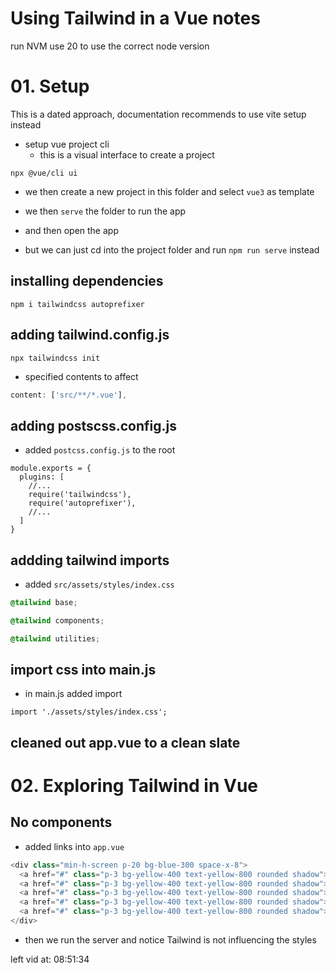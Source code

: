 # Using Tailwind in a Vue notes
run NVM use 20 to use the correct node version

# 01. Setup
This is a dated approach, documentation recommends to use vite setup instead
- setup vue project cli
  - this is a visual interface to create a project
``` shell 05_tailwind-in-vue
npx @vue/cli ui
```
- we then create a new project in this folder and select `vue3` as template
- we then `serve` the folder to run the app 
- and then open the app

- but we can just cd into the project folder and run `npm run serve` instead

## installing dependencies
``` shell
npm i tailwindcss autoprefixer
```

## adding tailwind.config.js
``` shell
npx tailwindcss init
```
- specified contents to affect
``` js tailwind.config.js
content: ['src/**/*.vue'],
```

## adding postscss.config.js
- added `postcss.config.js` to the root
``` JS postcss.config.js
module.exports = {
  plugins: [
    //...
    require('tailwindcss'), 
    require('autoprefixer'), 
    //...
  ]
}
```

## addding tailwind imports
- added `src/assets/styles/index.css`
``` CSS index.css
@tailwind base;

@tailwind components;

@tailwind utilities;
```

## import css into main.js
- in main.js added import
``` JS main.js
import './assets/styles/index.css';
```

## cleaned out app.vue to a clean slate

# 02. Exploring Tailwind in Vue

## No components
- added links into `app.vue`
```js  app.vue
<div class="min-h-screen p-20 bg-blue-300 space-x-8">
  <a href="#" class="p-3 bg-yellow-400 text-yellow-800 rounded shadow">Link</a>
  <a href="#" class="p-3 bg-yellow-400 text-yellow-800 rounded shadow">Link</a>
  <a href="#" class="p-3 bg-yellow-400 text-yellow-800 rounded shadow">Link</a>
  <a href="#" class="p-3 bg-yellow-400 text-yellow-800 rounded shadow">Link</a>
  <a href="#" class="p-3 bg-yellow-400 text-yellow-800 rounded shadow">Link</a>
</div>
```

- then we run the server and notice Tailwind is not influencing the styles



left vid at: 08:51:34